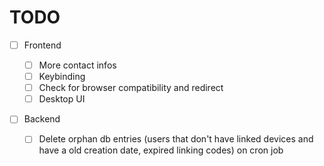 # TODO

- [ ] Frontend

  - [ ] More contact infos
  - [ ] Keybinding
  - [ ] Check for browser compatibility and redirect
  - [ ] Desktop UI

- [ ] Backend

  - [ ] Delete orphan db entries (users that don't have linked devices and have a old creation date, expired linking codes) on cron job

